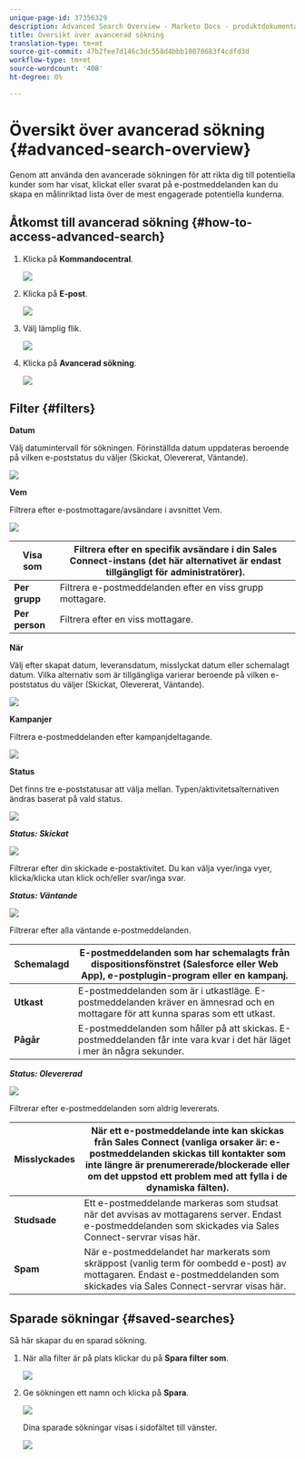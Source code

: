 ```yaml
---
unique-page-id: 37356329
description: Advanced Search Overview - Marketo Docs - produktdokumentation
title: Översikt över avancerad sökning
translation-type: tm+mt
source-git-commit: 47b2fee7d146c3dc558d4bbb10070683f4cdfd3d
workflow-type: tm+mt
source-wordcount: '408'
ht-degree: 0%

---
```



# Översikt över avancerad sökning {#advanced-search-overview}

Genom att använda den avancerade sökningen för att rikta dig till potentiella kunder som har visat, klickat eller svarat på e-postmeddelanden kan du skapa en målinriktad lista över de mest engagerade potentiella kunderna.

## Åtkomst till avancerad sökning {#how-to-access-advanced-search}

1. Klicka på **Kommandocentral**.

   ![](assets/one.png)

1. Klicka på **E-post**.

   ![](assets/two.png)

1. Välj lämplig flik.

   ![](assets/three.png)

1. Klicka på **Avancerad sökning**.

   ![](assets/four.png)

## Filter {#filters}

**Datum**

Välj datumintervall för sökningen. Förinställda datum uppdateras beroende på vilken e-poststatus du väljer (Skickat, Olevererat, Väntande).

![](assets/date.png)

**Vem**

Filtrera efter e-postmottagare/avsändare i avsnittet Vem.

![](assets/who.png)

| **Visa som** | Filtrera efter en specifik avsändare i din Sales Connect-instans (det här alternativet är endast tillgängligt för administratörer). |
|---|---|
| **Per grupp** | Filtrera e-postmeddelanden efter en viss grupp mottagare. |
| **Per person** | Filtrera efter en viss mottagare. |

**När**

Välj efter skapat datum, leveransdatum, misslyckat datum eller schemalagt datum. Vilka alternativ som är tillgängliga varierar beroende på vilken e-poststatus du väljer (Skickat, Olevererat, Väntande).

![](assets/when.png)

**Kampanjer**

Filtrera e-postmeddelanden efter kampanjdeltagande.

![](assets/campaigns.png)

**Status**

Det finns tre e-poststatusar att välja mellan. Typen/aktivitetsalternativen ändras baserat på vald status.

![](assets/status.png)

***Status: Skickat***

![](assets/status-sent.png)

Filtrerar efter din skickade e-postaktivitet. Du kan välja vyer/inga vyer, klicka/klicka utan klick och/eller svar/inga svar.

***Status: Väntande***

![](assets/status-pending.png)

Filtrerar efter alla väntande e-postmeddelanden.

| **Schemalagd** | E-postmeddelanden som har schemalagts från dispositionsfönstret (Salesforce eller Web App), e-postplugin-program eller en kampanj. |
|---|---|
| **Utkast** | E-postmeddelanden som är i utkastläge. E-postmeddelanden kräver en ämnesrad och en mottagare för att kunna sparas som ett utkast. |
| **Pågår** | E-postmeddelanden som håller på att skickas. E-postmeddelanden får inte vara kvar i det här läget i mer än några sekunder. |

***Status: Olevererad***

![](assets/status-undelivered.png)

Filtrerar efter e-postmeddelanden som aldrig levererats.

| **Misslyckades** | När ett e-postmeddelande inte kan skickas från Sales Connect (vanliga orsaker är: e-postmeddelanden skickas till kontakter som inte längre är prenumererade/blockerade eller om det uppstod ett problem med att fylla i de dynamiska fälten). |
|---|---|
| **Studsade** | Ett e-postmeddelande markeras som studsat när det avvisas av mottagarens server. Endast e-postmeddelanden som skickades via Sales Connect-servrar visas här. |
| **Spam** | När e-postmeddelandet har markerats som skräppost (vanlig term för oombedd e-post) av mottagaren. Endast e-postmeddelanden som skickades via Sales Connect-servrar visas här. |

## Sparade sökningar {#saved-searches}

Så här skapar du en sparad sökning.

1. När alla filter är på plats klickar du på **Spara filter som**.

   ![](assets/save-search-1.png)

1. Ge sökningen ett namn och klicka på **Spara**.

   ![](assets/save-search-2.png)

   Dina sparade sökningar visas i sidofältet till vänster.

   ![](assets/advanced-search-overview-15.png)

